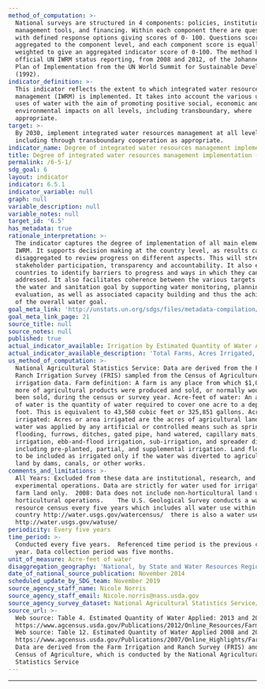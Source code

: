 ```yaml
---
method_of_computation: >-
  National surveys are structured in 4 components: policies, institutions,
  management tools, and financing. Within each component there are questions
  with defined response options giving scores of 0- 100. Questions scores are
  aggregated to the component level, and each component score is equally
  weighted to give an aggregated indicator score of 0-100. The method builds on
  official UN IWRM status reporting, from 2008 and 2012, of the Johannesburg
  Plan of Implementation from the UN World Summit for Sustainable Development
  (1992).
indicator_definition: >-
  This indicator reflects the extent to which integrated water resources
  management (IWRM) is implemented. It takes into account the various users and
  uses of water with the aim of promoting positive social, economic and
  environmental impacts on all levels, including transboundary, where
  appropriate.
target: >-
  By 2030, implement integrated water resources management at all levels,
  including through transboundary cooperation as appropriate.
indicator_name: Degree of integrated water resources management implementation (0- 100)
title: Degree of integrated water resources management implementation (0- 100)
permalink: /6-5-1/
sdg_goal: 6
layout: indicator
indicator: 6.5.1
indicator_variable: null
graph: null
variable_description: null
variable_notes: null
target_id: '6.5'
has_metadata: true
rationale_interpretation: >-
  The indicator captures the degree of implementation of all main elements of
  IWRM. It supports decision making at the country level, as results can be
  disaggregated to review progress on different aspects. This will strengthen
  stakeholder participation, transparency and accountability. It also enables
  countries to identify barriers to progress and ways in which they can be
  addressed. It also facilitates coherence between the various targets within
  the water and sanitation goal by supporting water monitoring, planning and
  evaluation, as well as associated capacity building and thus the achievement
  of the overall water goal.
goal_meta_link: 'http://unstats.un.org/sdgs/files/metadata-compilation/Metadata-Goal-6.pdf'
goal_meta_link_page: 21
source_title: null
source_notes: null
published: true
actual_indicator_available: Irrigation by Estimated Quantity of Water Applied to farm land
actual_indicator_available_description: 'Total Farms, Acres Irrigated, Acre-feet of water applied'
us_method_of_computation: >-
  National Agricultural Statistics Service: Data are derived from the Farm and
  Ranch Irrigation Survey (FRIS) sampled from the Census of Agriculture
  irrigation data. Farm definition: A farm is any place from which $1,000 or
  more of agricultural products were produced and sold, or normally would have
  been sold, during the census or survey year. Acre-feet of water: An acre-foot
  of water is the quantity of water required to cover one acre to a depth of one
  foot. This is equivalent to 43,560 cubic feet or 325,851 gallons. Acres
  irrigated: Acres or area irrigated are the acres of agricultural land to which
  water was applied by any artificial or controlled means such as sprinklers,
  flooding, furrows, ditches, gated pipe, hand watered, capillary mats, trough
  irrigation, ebb-and-flood irrigation, sub-irrigation, and spreader dikes
  including pre-planted, partial, and supplemental irrigation. Land flooded was
  to be included as irrigated only if the water was diverted to agricultural
  land by dams, canals, or other works.
comments_and_limitations: >-
  All Years: Excluded from these data are institutional, research, and
  experimental operations. Data are strictly for water used for irrigation on
  farm land only.  2008: Data does not include non-horticultural land use for
  horticultural operations.    The U.S. Geological Survey conducts a water
  resource census every five years which includes all water use within the
  country http://water.usgs.gov/watercensus/  there is also a water use website
  http://water.usgs.gov/watuse/ 
periodicity: Every five years
time_period: >-
  Conducted every five years.  Referenced time period is the previous calendar
  year. Data collection period was five months.
unit_of_measure: Acre-feet of water
disaggregation_geography: 'National, by State and Water Resources Regions'
date_of_national_source_publication: November 2014
scheduled_update_by_SDG_team: November 2019
source_agency_staff_name: Nicole Norris
source_agency_staff_email: Nicole.norris@nass.usda.gov
source_agency_survey_dataset: National Agricultural Statistics Service/Farm and Ranch Irrigation Survey
source_url: >-
  Web source: Table 4. Estimated Quantity of Water Applied: 2013 and 2008
  https://www.agcensus.usda.gov/Publications/2012/Online_Resources/Farm_and_Ranch_Irrigation_Survey/
  Web source: Table 12. Estimated Quantity of Water Applied 2008 and 2003
  https://www.agcensus.usda.gov/Publications/2007/Online_Highlights/Farm_and_Ranch_Irrigation_Survey/
  Data are derived from the Farm Irrigation and Ranch Survey (FRIS) and the
  Census of Agriculture, which is conducted by the National Agricultural
  Statistics Service
---
```

********